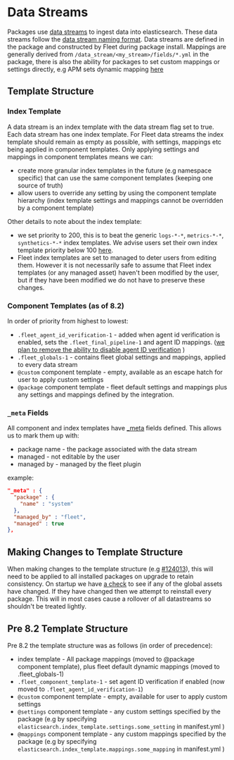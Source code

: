 # Data Streams

Packages use [data streams](https://www.elastic.co/guide/en/elasticsearch/reference/current/data-streams.html) to ingest data into elasticsearch. These data streams follow the [data stream naming format](https://www.elastic.co/blog/an-introduction-to-the-elastic-data-stream-naming-scheme). Data streams are defined in the package and constructed by Fleet during package install. Mappings are generally derived from `/data_stream/<my_stream>/fields/*.yml` in the package, there is also the ability for packages to set custom mappings or settings directly, e.g APM sets dynamic mapping [here](https://github.com/elastic/package-storage/blob/production/packages/apm/0.4.0/data_stream/app_metrics/manifest.yml#L8) 


## Template Structure

### Index Template 
A data stream is an index template with the data stream flag set to true. Each data stream has one index template. For Fleet data streams the index template should remain as empty as possible, with settings, mappings etc being applied in component templates. Only applying settings and mappings in component templates means we can:
- create more granular index templates in the future (e.g namespace specific) that can use the same component templates (keeping one source of truth)
- allow users to override any setting by using the component template hierarchy (index template settings and mappings cannot be overridden by a component template)

Other details to note about the index template:
- we set priority to 200, this is to beat the generic `logs-*-*`, `metrics-*-*`, `synthetics-*-*` index templates. We advise users set their own index template priority below 100 [here](https://www.elastic.co/guide/en/elasticsearch/reference/current/index-templates.html). 
- Fleet index templates are set to managed to deter users from editing them. However it is not necessarily safe to assume that Fleet index templates (or any managed asset) haven't been modified by the user, but if they have been modified we do not have to preserve these changes.
### Component Templates (as of 8.2)
In order of priority from highest to lowest:
  - `.fleet_agent_id_verification-1` - added when agent id verification is enabled, sets the `.fleet_final_pipeline-1` and agent ID mappings. ([we plan to remove the ability to disable agent ID verification](https://github.com/elastic/kibana/issues/127041) )
  - `.fleet_globals-1` - contains fleet global settings and mappings, applied to every data stream
  - `@custom` component template - empty, available as an escape hatch for user to apply custom settings
  - `@package` component template - fleet default settings and mappings plus any settings and mappings defined by the integration.

### `_meta` Fields

All component and index templates have [_meta](https://www.elastic.co/guide/en/elasticsearch/reference/current/mapping-meta-field.html) fields defined. This allows us to mark them up with:

- package name - the package associated with the data stream
- managed - not editable by the user 
- managed by - managed by the fleet plugin 

example:
```JSON
"_meta" : {
  "package" : {
    "name" : "system"
  },
  "managed_by" : "fleet",
  "managed" : true
},
```

## Making Changes to Template Structure

When making changes to the template structure (e.g [#124013](https://github.com/elastic/kibana/pull/124013)), this will need to be applied to all installed packages on upgrade to retain consistency. On startup we have [a check](https://github.com/elastic/kibana/blob/main/x-pack/platform/plugins/shared/fleet/server/services/setup.ts#L151) to see if any of the global assets have changed. If they have changed then we attempt to reinstall every package. This will in most cases cause a rollover of all datastreams so shouldn't be treated lightly.


## Pre 8.2 Template Structure

Pre 8.2 the template structure was as follows (in order of precedence): 
  -  index template - All package mappings (moved to @package component template), plus fleet default dynamic mappings (moved to .fleet_globals-1)
  - `.fleet_component_template-1` -  set agent ID verification if enabled (now moved to `.fleet_agent_id_verification-1`)
  - `@custom` component template - empty, available for user to apply custom settings
  - `@settings` component template - any custom settings specified by the package (e.g by specifying `elasticsearch.index_template.settings.some_setting` in manifest.yml )
  - `@mappings` component template - any custom mappings specified by the package (e.g by specifying `elasticsearch.index_template.mappings.some_mapping` in manifest.yml )